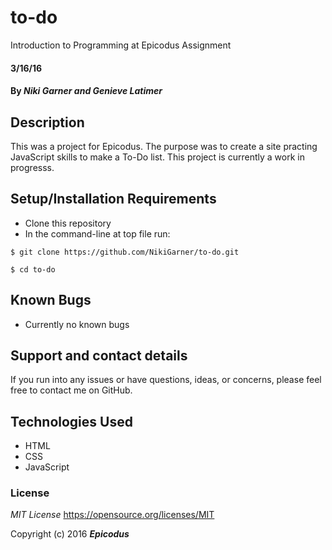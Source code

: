# to-do
Introduction to Programming at Epicodus Assignment 

#### 3/16/16

#### By _**Niki Garner and Genieve Latimer**_

## Description
This was a project for Epicodus. The purpose was to create a site practing JavaScript skills to make a To-Do list. This project is currently a  work in progresss.
## Setup/Installation Requirements

* Clone this repository
* In the command-line at top file run:
```
$ git clone https://github.com/NikiGarner/to-do.git
```
```
$ cd to-do
```

## Known Bugs

* Currently no known bugs

## Support and contact details

If you run into any issues or have questions, ideas, or concerns, please feel free to contact me on GitHub.

## Technologies Used

* HTML
* CSS
* JavaScript


### License

*MIT License*
<a href="https://opensource.org/licenses/MIT">https://opensource.org/licenses/MIT</a>

Copyright (c) 2016 **_Epicodus_**
